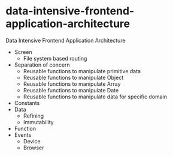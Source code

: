 # data-intensive-frontend-application-architecture
Data Intensive Frontend Application Architecture

- Screen
  - File system based routing
- Separation of concern
  - Reusable functions to manipulate primitive data
  - Reusable functions to manipulate Object
  - Reusable functions to manipulate Array
  - Reusable functions to manipulate Date
  - Reusable functions to manipulate data for specific domain
- Constants
- Data
  - Refining
  - Immutability
- Function
- Events
  - Device
  - Browser 
